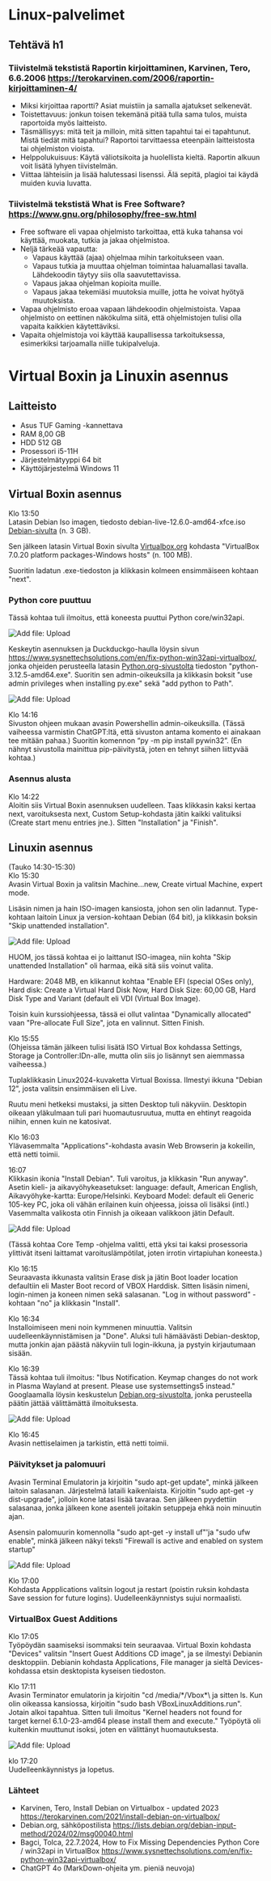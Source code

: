# Linux-palvelimet
## Tehtävä h1

### Tiivistelmä tekstistä Raportin kirjoittaminen, Karvinen, Tero, 6.6.2006 https://terokarvinen.com/2006/raportin-kirjoittaminen-4/ 
-	Miksi kirjoittaa raportti? Asiat muistiin ja samalla ajatukset selkenevät.
-	Toistettavuus: jonkun toisen tekemänä pitää tulla sama tulos, muista raportoida myös laitteisto.
-	Täsmällisyys: mitä teit ja milloin, mitä sitten tapahtui tai ei tapahtunut. Mistä tiedät mitä tapahtui? Raportoi tarvittaessa eteenpäin laitteistosta tai ohjelmiston vioista.
-	Helppolukuisuus: Käytä väliotsikoita ja huolellista kieltä. Raportin alkuun voit lisätä lyhyen tiivistelmän.
-	Viittaa lähteisiin ja lisää halutessasi lisenssi. Älä sepitä, plagioi tai käydä muiden kuvia luvatta.

### Tiivistelmä tekstistä What is Free Software?  https://www.gnu.org/philosophy/free-sw.html
-	Free software eli vapaa ohjelmisto tarkoittaa, että kuka tahansa voi käyttää, muokata, tutkia ja jakaa ohjelmistoa. 
-	Neljä tärkeää vapautta:
      - Vapaus käyttää (ajaa) ohjelmaa mihin tarkoitukseen vaan.
      - Vapaus tutkia ja muuttaa ohjelman toimintaa haluamallasi tavalla. Lähdekoodin täytyy siis olla saavutettavissa.
      - Vapaus jakaa ohjelman kopioita muille.
      - Vapaus jakaa tekemiäsi muutoksia muille, jotta he voivat hyötyä muutoksista. 
-	Vapaa ohjelmisto eroaa vapaan lähdekoodin ohjelmistoista. Vapaa ohjelmisto on eettinen näkökulma siitä, että ohjelmistojen tulisi olla vapaita kaikkien käytettäviksi.
-	Vapaita ohjelmistoja voi käyttää kaupallisessa tarkoituksessa, esimerkiksi tarjoamalla niille tukipalveluja.

# Virtual Boxin ja Linuxin asennus

## Laitteisto
- Asus TUF Gaming -kannettava
- RAM 8,00 GB
- HDD 512 GB
- Prosessori i5-11H
- Järjestelmätyyppi 64 bit
- Käyttöjärjestelmä Windows 11

## Virtual Boxin asennus

Klo 13:50  
Latasin Debian Iso imagen, tiedosto debian-live-12.6.0-amd64-xfce.iso 
<a href="https://cdimage.debian.org/debian-cd/current-live/amd64/iso-hybrid/">Debian-sivulta</a> (n. 3 GB).

Sen jälkeen latasin Virtual Boxin sivulta <a href="https://www.virtualbox.org/wiki/Downloads">Virtualbox.org</a> 
kohdasta "VirtualBox 7.0.20 platform packages-Windows hosts" (n. 100 MB).

Suoritin ladatun .exe-tiedoston ja klikkasin kolmeen ensimmäiseen kohtaan "next".

### Python core puuttuu
Tässä kohtaa tuli ilmoitus, että koneesta puuttui Python core/win32api.

 ![Add file: Upload](kuva1.jpg)

Keskeytin asennuksen ja Duckduckgo-haulla löysin sivun  <a href="https://www.sysnettechsolutions.com/en/fix-python-win32api-virtualbox/">https://www.sysnettechsolutions.com/en/fix-python-win32api-virtualbox/</a>, jonka ohjeiden perusteella latasin <a href="https://www.python.org/downloads/">Python.org-sivustolta</a> tiedoston "python-3.12.5-amd64.exe". Suoritin sen admin-oikeuksilla ja klikkasin boksit "use admin privileges when installing py.exe" sekä "add python to Path".

 ![Add file: Upload](kuva2.jpg)
 
Klo 14:16  
Sivuston ohjeen mukaan avasin Powershellin admin-oikeuksilla. (Tässä vaiheessa varmistin ChatGPT:ltä, että sivuston antama komento ei ainakaan tee mitään pahaa.) Suoritin komennon “py -m pip install pywin32”. (En nähnyt sivustolla mainittua pip-päivitystä, joten en tehnyt siihen liittyvää kohtaa.)

### Asennus alusta
Klo 14:22  
Aloitin siis Virtual Boxin asennuksen uudelleen. Taas klikkasin kaksi kertaa next, varoituksesta next, Custom Setup-kohdasta jätin kaikki valituiksi (Create start menu entries jne.). Sitten "Installation" ja "Finish".

## Linuxin asennus
(Tauko 14:30-15:30)  
Klo 15:30  
Avasin Virtual Boxin ja valitsin Machine...new, Create virtual Machine, expert mode.

Lisäsin nimen ja hain ISO-imagen kansiosta, johon sen olin ladannut. Type-kohtaan laitoin Linux ja version-kohtaan Debian (64 bit), ja  klikkasin boksin "Skip unattended installation".

 ![Add file: Upload](kuva3.jpg)
 
HUOM, jos tässä kohtaa ei jo laittanut ISO-imagea, niin kohta "Skip unattended Installation" oli harmaa, eikä sitä siis voinut valita. 

Hardware: 2048 MB, en klikannut kohtaa "Enable EFI (special OSes only), Hard disk: Create a Virtual Hard Disk Now, Hard Disk Size: 60,00 GB, Hard Disk Type and Variant (default eli VDI (Virtual Box Image).

Toisin kuin kurssiohjeessa, tässä ei ollut valintaa "Dynamically allocated" vaan "Pre-allocate Full Size", jota en valinnut. Sitten Finish.

Klo 15:55  
(Ohjeissa tämän jälkeen tulisi lisätä ISO Virtual Box kohdassa Settings, Storage ja Controller:IDn-alle, mutta olin siis jo lisännyt sen aiemmassa vaiheessa.)

Tuplaklikkasin Linux2024-kuvaketta Virtual Boxissa. Ilmestyi ikkuna "Debian 12", josta valitsin ensimmäisen eli Live.

Ruutu meni hetkeksi mustaksi, ja sitten Desktop tuli näkyviin. Desktopin oikeaan yläkulmaan tuli pari huomautusruutua, mutta en ehtinyt reagoida niihin, ennen kuin ne katosivat.

Klo 16:03  
Ylävasemmalta "Applications"-kohdasta avasin Web Browserin ja kokeilin, että netti toimii.

16:07  
Klikkasin ikonia "Install Debian". Tuli varoitus, ja klikkasin "Run anyway". Asetin kieli- ja aikavyöhykeasetukset: language: default, American English, 
Aikavyöhyke-kartta: Europe/Helsinki. Keyboard Model: default eli Generic 105-key PC, joka oli vähän erilainen kuin ohjeessa, joissa oli lisäksi (intl.)
Vasemmalta valikosta otin Finnish ja oikeaan valikkoon jätin Default.

 ![Add file: Upload](kuva4.jpg)

(Tässä kohtaa Core Temp -ohjelma valitti, että yksi tai kaksi prosessoria ylittivät itseni laittamat varoituslämpötilat, joten irrotin virtapiuhan koneesta.)

Klo 16:15  
Seuraavasta ikkunasta valitsin Erase disk ja jätin Boot loader location defaultiin eli Master Boot record of VBOX Harddisk. Sitten lisäsin nimeni, login-nimen ja koneen nimen sekä salasanan. "Log in without password" -kohtaan "no" ja klikkasin "Install".

Klo 16:34  
Installoimiseen meni noin kymmenen minuuttia. Valitsin uudelleenkäynnistämisen ja "Done".
Aluksi tuli hämäävästi Debian-desktop, mutta jonkin ajan päästä näkyviin tuli login-ikkuna, ja pystyin kirjautumaan sisään.

Klo 16:39  
Tässä kohtaa tuli ilmoitus: "Ibus Notification. Keymap changes do not work in Plasma Wayland at present. Please use systemsettings5 instead."
Googlaamalla löysin keskustelun <a href="https://lists.debian.org/debian-input-method/2024/02/msg00040.html">Debian.org-sivustolta</a>, jonka perusteella päätin jättää välittämättä ilmoituksesta.

 ![Add file: Upload](kuva5.jpg)
 
Klo 16:45  
Avasin nettiselaimen ja tarkistin, että netti toimii.

### Päivitykset ja palomuuri
Avasin Terminal Emulatorin ja kirjoitin "sudo apt-get update", minkä jälkeen laitoin salasanan. Järjestelmä lataili kaikenlaista. Kirjoitin "sudo apt-get -y dist-upgrade", jolloin kone latasi lisää tavaraa. Sen jälkeen pyydettiin salasanaa, jonka jälkeen kone asenteli joitakin setuppeja ehkä noin minuutin ajan.

Asensin palomuurin komennolla "sudo apt-get -y install uf"'ja "sudo ufw enable", minkä jälkeen näkyi teksti "Firewall is active and enabled on system startup"

 ![Add file: Upload](kuva6.jpg)

Klo 17:00  
Kohdasta Appplications valitsin logout ja restart (poistin ruksin kohdasta Save session for future logins). Uudelleenkäynnistys sujui normaalisti.

### VirtualBox Guest Additions 
Klo 17:05  
Työpöydän saamiseksi isommaksi tein seuraavaa. Virtual Boxin kohdasta "Devices" valitsin "Insert Guest Additions CD image", ja se ilmestyi Debianin desktoppiin. Debianin kohdasta Applications, File manager ja sieltä Devices-kohdassa etsin desktopista kyseisen tiedoston.

Klo 17:11  
Avasin Terminator emulatorin ja kirjoitin "cd /media/\*\/Vbox\*\ ja sitten ls. Kun olin oikeassa kansiossa, kirjoitin "sudo bash VBoxLinuxAdditions.run". Jotain alkoi tapahtua. Sitten tuli ilmoitus "Kernel headers not found for target kernel 6.1.0-23-amd64 please install them and execute." Työpöytä oli kuitenkin muuttunut isoksi, joten en välittänyt huomautuksesta.

 ![Add file: Upload](kuva7.jpg)
 
klo 17:20  
Uudelleenkäynnistys ja lopetus.

### Lähteet
- Karvinen, Tero, Install Debian on Virtualbox - updated 2023 https://terokarvinen.com/2021/install-debian-on-virtualbox/
- Debian.org, sähköpostilista https://lists.debian.org/debian-input-method/2024/02/msg00040.html
- Bagci, Tolca, 22.7.2024, How to Fix Missing Dependencies Python Core / win32api in VirtualBox https://www.sysnettechsolutions.com/en/fix-python-win32api-virtualbox/
- ChatGPT 4o (MarkDown-ohjeita ym. pieniä neuvoja)
